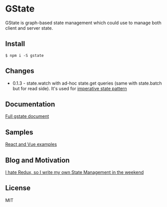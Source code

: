 # GState
GState is graph-based state management which could use to manage both client and server state.

## Install
```
$ npm i -S gstate
```

## Changes
* 0.1.3 - state.watch with ad-hoc state.get queries (same with state.batch but for read side). It's used for [imperative state pattern](https://anhanh.gitbooks.io/gstate/content/guides/imperative-state.html)

## Documentation
[Full gstate document](https://anhanh.gitbooks.io/gstate/content/)

## Samples
[React and Vue examples](https://github.com/giapnguyen74/gstate-examples)

## Blog and Motivation
[I hate Redux, so I write my own State Management in the weekend](https://codeburst.io/i-hate-redux-so-i-write-my-own-state-management-in-the-weekend-7a7b159c81c7)

## License
MIT